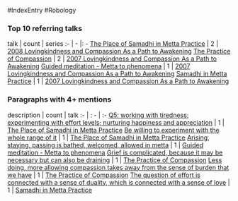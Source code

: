 #IndexEntry #Robology

### Top 10 referring talks
talk | count | series
:- | - |: -
<a data-href="The Place of Samadhi in Metta Practice" href="The+Place+of+Samadhi+in+Metta+Practice" class="internal-link" target="_blank" rel="noopener">The Place of Samadhi in Metta Practice</a> | 2 | <a data-href="2008 Lovingkindness and Compassion As a Path to Awakening" href="2008+Lovingkindness+and+Compassion+As+a+Path+to+Awakening" class="internal-link" target="_blank" rel="noopener">2008 Lovingkindness and Compassion As a Path to Awakening</a>
<a data-href="The Practice of Compassion" href="The+Practice+of+Compassion" class="internal-link" target="_blank" rel="noopener">The Practice of Compassion</a> | 2 | <a data-href="2007 Lovingkindness and Compassion As a Path to Awakening" href="2007+Lovingkindness+and+Compassion+As+a+Path+to+Awakening" class="internal-link" target="_blank" rel="noopener">2007 Lovingkindness and Compassion As a Path to Awakening</a>
<a data-href="Guided meditation - Metta to phenomena" href="Guided+meditation+-+Metta+to+phenomena" class="internal-link" target="_blank" rel="noopener">Guided meditation - Metta to phenomena</a> | 1 | <a data-href="2007 Lovingkindness and Compassion As a Path to Awakening" href="2007+Lovingkindness+and+Compassion+As+a+Path+to+Awakening" class="internal-link" target="_blank" rel="noopener">2007 Lovingkindness and Compassion As a Path to Awakening</a>
<a data-href="Samadhi in Metta Practice" href="Samadhi+in+Metta+Practice" class="internal-link" target="_blank" rel="noopener">Samadhi in Metta Practice</a> | 1 | <a data-href="2007 Lovingkindness and Compassion As a Path to Awakening" href="2007+Lovingkindness+and+Compassion+As+a+Path+to+Awakening" class="internal-link" target="_blank" rel="noopener">2007 Lovingkindness and Compassion As a Path to Awakening</a>

### Paragraphs with 4+ mentions
description | count | talk
:- | : - | :-
<a aria-label-position="top" aria-label="The Place of Samadhi in Metta Practice" data-href="The Place of Samadhi in Metta Practice#Q5 working with tiredness; experimenting with effort levels; nurturing happiness and appreciation\" href="The+Place+of+Samadhi+in+Metta+Practice#Q5+working+with+tiredness%3B+experimenting+with+effort+levels%3B+nurturing+happiness+and+appreciation%5C" class="internal-link" target="_blank" rel="noopener">Q5: working with tiredness; experimenting with effort levels; nurturing happiness and appreciation</a> | 1 | <a data-href="The Place of Samadhi in Metta Practice" href="The+Place+of+Samadhi+in+Metta+Practice" class="internal-link" target="_blank" rel="noopener">The Place of Samadhi in Metta Practice</a>
<a aria-label-position="top" aria-label="The Place of Samadhi in Metta Practice" data-href="The Place of Samadhi in Metta Practice#Be willing to experiment with the whole range of it\" href="The+Place+of+Samadhi+in+Metta+Practice#Be+willing+to+experiment+with+the+whole+range+of+it%5C" class="internal-link" target="_blank" rel="noopener">Be willing to experiment with the whole range of it</a> | 1 | <a data-href="The Place of Samadhi in Metta Practice" href="The+Place+of+Samadhi+in+Metta+Practice" class="internal-link" target="_blank" rel="noopener">The Place of Samadhi in Metta Practice</a>
<a aria-label-position="top" aria-label="Guided meditation - Metta to phenomena" data-href="Guided meditation - Metta to phenomena#Arising staying passing is bathed welcomed allowed in metta\" href="Guided+meditation+-+Metta+to+phenomena#Arising+staying+passing+is+bathed+welcomed+allowed+in+metta%5C" class="internal-link" target="_blank" rel="noopener">Arising, staying, passing is bathed, welcomed, allowed in metta</a> | 1 | <a data-href="Guided meditation - Metta to phenomena" href="Guided+meditation+-+Metta+to+phenomena" class="internal-link" target="_blank" rel="noopener">Guided meditation - Metta to phenomena</a>
<a aria-label-position="top" aria-label="The Practice of Compassion" data-href="The Practice of Compassion#Grief is complicated because it may be necessary but can also be draining\" href="The+Practice+of+Compassion#Grief+is+complicated+because+it+may+be+necessary+but+can+also+be+draining%5C" class="internal-link" target="_blank" rel="noopener">Grief is complicated, because it may be necessary but can also be draining</a> | 1 | <a data-href="The Practice of Compassion" href="The+Practice+of+Compassion" class="internal-link" target="_blank" rel="noopener">The Practice of Compassion</a>
<a aria-label-position="top" aria-label="The Practice of Compassion" data-href="The Practice of Compassion#Less doing more allowing compassion takes away from the sense of burden that we have\" href="The+Practice+of+Compassion#Less+doing+more+allowing+compassion+takes+away+from+the+sense+of+burden+that+we+have%5C" class="internal-link" target="_blank" rel="noopener">Less doing, more allowing compassion takes away from the sense of burden that we have</a> | 1 | <a data-href="The Practice of Compassion" href="The+Practice+of+Compassion" class="internal-link" target="_blank" rel="noopener">The Practice of Compassion</a>
<a aria-label-position="top" aria-label="Samadhi in Metta Practice" data-href="Samadhi in Metta Practice#The question of effort is connected with a sense of duality which is connected with a sense of love\" href="Samadhi+in+Metta+Practice#The+question+of+effort+is+connected+with+a+sense+of+duality+which+is+connected+with+a+sense+of+love%5C" class="internal-link" target="_blank" rel="noopener">The question of effort is connected with a sense of duality, which is connected with a sense of love</a> | 1 | <a data-href="Samadhi in Metta Practice" href="Samadhi+in+Metta+Practice" class="internal-link" target="_blank" rel="noopener">Samadhi in Metta Practice</a>

